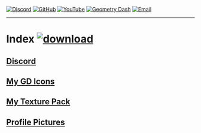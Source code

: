 <head>
	<title>Downloadable Files</title>
	<meta charset="utf-8">
    <script async src="https://www.googletagmanager.com/gtag/js?id=UA-135255146-3"></script><script>window.dataLayer = window.dataLayer || []; function gtag(){dataLayer.push(arguments);}gtag('js', new Date());gtag('config', 'UA-135255146-3');</script>
	<link rel="icon" href="https://cdn.discordapp.com/emojis/885670815725674527.png?size=32">
	<meta id="meta-title" property="og:title" content="Downloadable Files by Reper2">
	<meta id="meta-desc" property="og:description" content="A website where you can browse and download some of my files, and more!">
	<meta id="meta-image" name="og:image" itemprop="image" content="https://cdn.discordapp.com/emojis/885670815725674527.png?size=32">
	<meta name="twitter:card" content="summary">
</head>

[![Discord](https://cdn.discordapp.com/emojis/874089012489519114.png?size=80)](https://discord.gg/JGEjfm5Gn4)
[![GitHub](https://cdn.discordapp.com/emojis/874089226197692436.png?size=80)](https://github.com/Reper2)
[![YouTube](https://cdn.discordapp.com/emojis/874090930855092265.png?size=80)](https://www.youtube.com/channel/UCofCDfLjs_TkiC-p0-k_9XA)
[![Geometry Dash](https://cdn.discordapp.com/emojis/651522650992148492.png?size=80)](https://gdbrowser.com/u/ReperGD2)
[![Email](https://cdn.discordapp.com/emojis/889059158219948082.png?size=80)](mailto:ethan.reper@gmail.com)

---

# Index [![download](https://cdn.discordapp.com/emojis/885670815725674527.png?size=32)](https://raw.githubusercontent.com/Reper2/Downloadable-Files/master/index.md)

[Discord](https://reper2.github.io/Downloadable-Files/discord)
---

[My GD Icons](https://reper2.github.io/Downloadable-Files/gd-icons)
---

[My Texture Pack](https://reper2.github.io/Downloadable-Files/texture-pack)
---

[Profile Pictures](https://reper2.github.io/Downloadable-Files/pfp)
---
